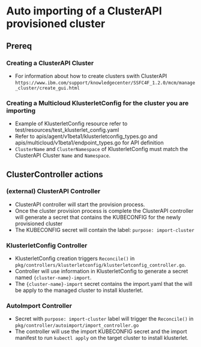 # Auto importing of a ClusterAPI provisioned cluster

## Prereq

### Creating a ClusterAPI Cluster

- For information about how to create clusters swith ClusterAPI `https://www.ibm.com/support/knowledgecenter/SSFC4F_1.2.0/mcm/manage_cluster/create_gui.html`

### Creating a Multicloud KlusterletConfig for the cluster you are importing

- Example of KlusterletConfig resource refer to test/resources/test_klusterlet_config.yaml
- Refer to apis/agent/v1beta1/klusterletconfig_types.go and apis/multicloud/v1beta1/endpoint_types.go for API definition
- `ClusterName` and `ClusterNamespace` of KlusterletConfig must match the ClusterAPI Cluster `Name` and `Namespace`.

## ClusterController actions

### (external) ClusterAPI Controller

- ClusterAPI controller will start the provision process.
- Once the cluster provision process is complete the ClusterAPI controller will generate a secret that contains the KUBECONFIG for the newly provisioned cluster
- The KUBECONFIG secret will contain the label: `purpose: import-cluster`

### KlusterletConfig Controller

- KlusterletConfig creation triggers `Reconcile()` in `pkg/controllers/klusterletconfig/klusterletconfig_controller.go`.
- Controller will use information in KlusterletConfig to generate a secret named `{cluster-name}-import`.
- The `{cluster-name}-import` secret contains the import.yaml that the will be apply to the managed cluster to install klusterlet.

### AutoImport Controller

- Secret with `purpose: import-cluster` label will trigger the `Reconcile()` in `pkg/controller/autoimport/import_controller.go`
- The controller will use the import KUBECONFIG secret and the import manifest to run `kubectl apply` on the target cluster to install klusterlet.
